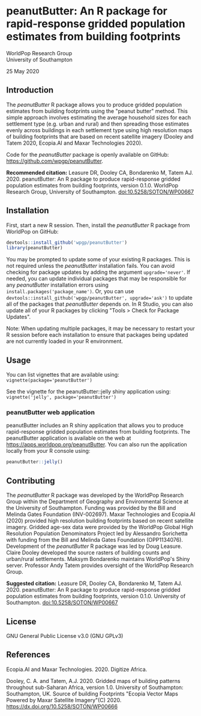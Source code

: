 #  peanutButter: An R package for rapid-response gridded population estimates from building footprints

WorldPop Research Group  
University of Southampton

25 May 2020

## Introduction

The _peanutButter_ R package allows you to produce gridded population estimates from building footprints using the "peanut butter" method. This simple approach involves estimating the average household sizes for each settlement type (e.g. urban and rural) and then spreading those estimates evenly across buildings in each settlement type using high resolution maps of building footprints that are based on recent satellite imagery (Dooley and Tatem 2020, Ecopia.AI and Maxar Technologies 2020).

Code for the _peanutButter_ package is openly available on GitHub: <a href='https://github.com/wpgp/peanutButter' target='_blank'>https://github.com/wpgp/peanutButter</a>.

**Recommended citation:**
Leasure DR, Dooley CA, Bondarenko M, Tatem AJ. 2020. peanutButter: An R package to produce rapid-response gridded population estimates from building footprints, version 0.1.0. WorldPop Research Group, University of Southampton. <a href="https://github.com/wpgp/peanutButter" target="_blank">doi:10.5258/SOTON/WP00667</a>

## Installation

First, start a new R session. Then, install the _peanutButter_ R package from WorldPop on GitHub:

```r
devtools::install_github('wpgp/peanutButter')
library(peanutButter)
```

You may be prompted to update some of your existing R packages. This is not required unless the _peanutButter_ installation fails. You can avoid checking for package updates by adding the argument `upgrade='never'`. If needed, you can update individual packages that may be responsible for any _peanutButter_ installation errors using `install.packages('package_name')`. Or, you can use `devtools::install_github('wpgp/peanutButter', upgrade='ask')` to update all of the packages that _peanutButter_ depends on. In R Studio, you can also update all of your R packages by clicking "Tools > Check for Package Updates". 

Note: When updating multiple packages, it may be necessary to restart your R session before each installation to ensure that packages being updated are not currently loaded in your R environment.

## Usage

You can list vignettes that are available using: `vignette(package='peanutButter')`

See the vignette for the peanutButter::jelly shiny application using: `vignette('jelly', package='peanutButter')`

### peanutButter web application

peanutButter includes an R shiny application that allows you to produce rapid-response gridded population estimates from building footprints. The peanutButter application is available on the web at <a href="https://apps.worldpop.org/peanutButter" target="_blank">https://apps.worldpop.org/peanutButter</a>. You can also run the application locally from your R console using:

```r
peanutButter::jelly()
```

## Contributing
The _peanutButter_ R package was developed by the WorldPop Research Group within the Department of Geography and Environmental Science at the University of Southampton. Funding was provided by the Bill and Melinda Gates Foundation (INV-002697). Maxar Technologies and Ecopia.AI (2020) provided high resolution building footprints based on recent satellite imagery. Gridded age-sex data were provided by the WorldPop Global High Resolution Population Denominators Project led by Alessandro Sorichetta with funding from the Bill and Melinda Gates Foundation (OPP1134076). Development of the _peanutButter_ R package was led by Doug Leasure. Claire Dooley developed the source rasters of building counts and urban/rural settlements. Maksym Bondarenko maintains WorldPop's Shiny server. Professor Andy Tatem provides oversight of the WorldPop Research Group. 

**Suggested citation:**
Leasure DR, Dooley CA, Bondarenko M, Tatem AJ. 2020. peanutButter: An R package to produce rapid-response gridded population estimates from building footprints, version 0.1.0. University of Southampton. <a href="https://github.com/wpgp/peanutButter" target="_blank">doi:10.5258/SOTON/WP00667</a>

## License
GNU General Public License v3.0 (GNU GPLv3)  

## References

Ecopia.AI and Maxar Technologies. 2020. Digitize Africa.  

Dooley, C. A. and Tatem, A.J. 2020. Gridded maps of building patterns throughout sub-Saharan Africa, version 1.0. University of Southampton: Southampton, UK. Source of building Footprints "Ecopia Vector Maps Powered by Maxar Satellite Imagery"(C) 2020. https://dx.doi.org/10.5258/SOTON/WP00666 



  
  
  
